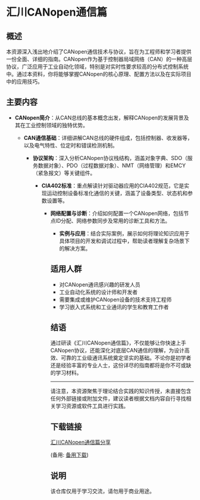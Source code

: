 # 汇川CANopen通信篇

## 概述

本资源深入浅出地介绍了CANopen通信技术与协议，旨在为工程师和学习者提供一份全面、详细的指南。CANopen作为基于控制器局域网络（CAN）的一种高层协议，广泛应用于工业自动化领域，特别是对实时性要求较高的分布式控制系统中。通过本资料，你将能够掌握CANopen的核心原理、配置方法以及在实际项目中的应用技巧。

## 主要内容

- **CANopen简介**：从CAN总线的基本概念出发，解释CANopen的发展背景及其在工业控制领域的独特优势。

  - **CAN通信基础**：详细讲解CAN总线的硬件组成，包括控制器、收发器等，以及电气特性、位定时和错误检测机制。

    - **协议架构**：深入分析CANopen协议栈结构，涵盖对象字典、SDO（服务数据对象）、PDO（过程数据对象）、NMT（网络管理）和EMCY（紧急报文）等关键组件。

      - **CIA402标准**：重点解读针对驱动器应用的CIA402规范，它是实现运动控制设备标准化通信的关键，涵盖了设备类型、状态机和参数设置等。

        - **网络配置与诊断**：介绍如何配置一个CANopen网络，包括节点ID分配、网络参数同步及常用的诊断工具和方法。

          - **实例与应用**：结合实际案例，展示如何将理论知识应用于具体项目的开发和调试过程中，帮助读者理解复杂场景下的解决方案。

          ## 适用人群

          - 对CANopen通讯感兴趣的研发人员
          - 工业自动化系统的设计师和开发者
          - 需要集成或维护CANopen设备的技术支持工程师
          - 学习嵌入式系统和工业通讯的学生和教育工作者

          ## 结语

          通过研读《汇川CANopen通信篇》，不仅能够让你快速上手CANopen协议，还能深化对底层CAN通信的理解，为设计高效、可靠的工业级通讯系统奠定坚实的基础。不论你是初学者还是经验丰富的专业人士，这份详尽的指南都将是你不可或缺的学习材料。

          ---

          请注意，本资源聚焦于理论结合实践的知识传授，未直接包含任何外部链接或附加文件，建议读者根据文档内容自行寻找相关学习资源或软件工具进行实践。

          ## 下载链接
          [汇川CANopen通信篇分享](https://pan.quark.cn/s/74da4711aea6) 

          (备用: [备用下载](https://pan.baidu.com/s/11Y9iQtWBD1OLu8hsRDjlHw?pwd=1234))

          ## 说明

          该仓库仅用于学习交流，请勿用于商业用途。
